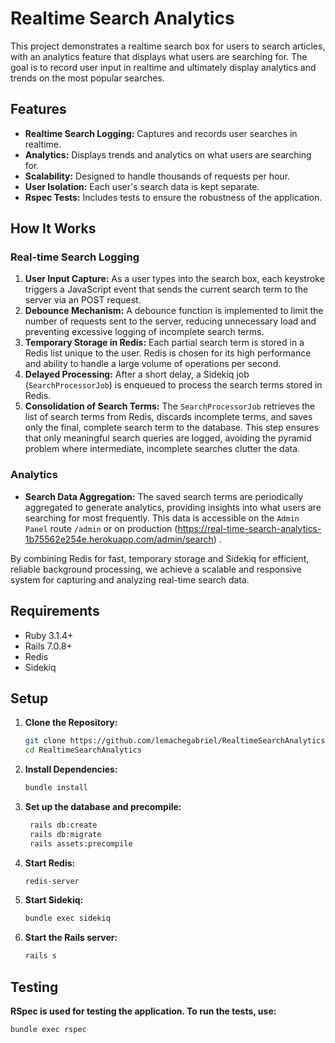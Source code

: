 # Realtime Search Analytics

This project demonstrates a realtime search box for users to search articles, with an analytics feature that displays what users are searching for. The goal is to record user input in realtime and ultimately display analytics and trends on the most popular searches.

## Features

- **Realtime Search Logging:** Captures and records user searches in realtime.
- **Analytics:** Displays trends and analytics on what users are searching for.
- **Scalability:** Designed to handle thousands of requests per hour.
- **User Isolation:** Each user's search data is kept separate.
- **Rspec Tests:** Includes tests to ensure the robustness of the application.

## How It Works

### Real-time Search Logging

1. **User Input Capture:** As a user types into the search box, each keystroke triggers a JavaScript event that sends the current search term to the server via an POST request.
2. **Debounce Mechanism:** A debounce function is implemented to limit the number of requests sent to the server, reducing unnecessary load and preventing excessive logging of incomplete search terms.
3. **Temporary Storage in Redis:** Each partial search term is stored in a Redis list unique to the user. Redis is chosen for its high performance and ability to handle a large volume of operations per second.
4. **Delayed Processing:** After a short delay, a Sidekiq job (`SearchProcessorJob`) is enqueued to process the search terms stored in Redis.
5. **Consolidation of Search Terms:** The `SearchProcessorJob` retrieves the list of search terms from Redis, discards incomplete terms, and saves only the final, complete search term to the database. This step ensures that only meaningful search queries are logged, avoiding the pyramid problem where intermediate, incomplete searches clutter the data.

### Analytics

- **Search Data Aggregation:** The saved search terms are periodically aggregated to generate analytics, providing insights into what users are searching for most frequently. This data is accessible on the `Admin Panel` route `/admin` or on production (https://real-time-search-analytics-1b75562e254e.herokuapp.com/admin/search) .

By combining Redis for fast, temporary storage and Sidekiq for efficient, reliable background processing, we achieve a scalable and responsive system for capturing and analyzing real-time search data.

## Requirements

- Ruby 3.1.4+
- Rails 7.0.8+
- Redis
- Sidekiq

## Setup

1. **Clone the Repository:**
   ```bash
   git clone https://github.com/lemachegabriel/RealtimeSearchAnalytics
   cd RealtimeSearchAnalytics

2. **Install Dependencies:**
    ```bash
    bundle install

3. **Set up the database and precompile:**
   ```bash
    rails db:create
    rails db:migrate
    rails assets:precompile

4. **Start Redis:**
   ```bash
   redis-server

5. **Start Sidekiq:**
   ```bash
   bundle exec sidekiq

6. **Start the Rails server:**
   ```bash
   rails s
## Testing

**RSpec is used for testing the application. To run the tests, use:**
```bash
bundle exec rspec

